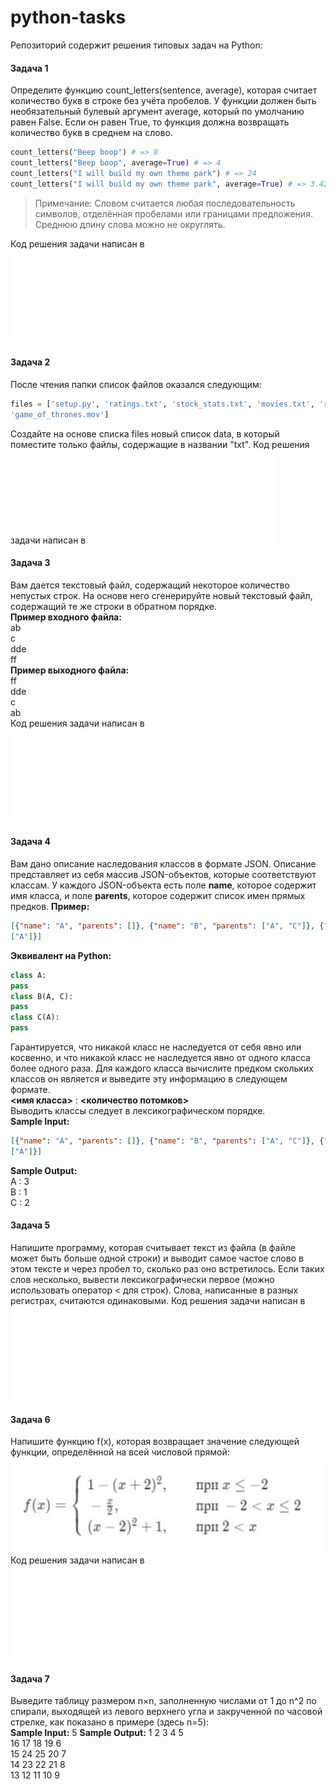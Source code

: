 # python-tasks
Репозиторий содержит решения типовых задач на Python:

#### Задача 1  
Определите функцию count_letters(sentence, average), которая считает количество
букв в строке без учёта пробелов. У функции должен быть необязательный булевый
аргумент average, который по умолчанию равен False. Если он равен True, то
функция должна возвращать количество букв в среднем на слово.
```python
count_letters("Beep boop") # => 8
count_letters("Beep boop", average=True) # => 4
count_letters("I will build my own theme park") # => 24
count_letters("I will build my own theme park", average=True) # => 3.429
```
> Примечание: Словом считается любая последовательность символов, отделённая пробелами или
границами предложения. Cреднюю длину слова можно не округлять.

Код решения задачи написан в ![task-1.py](task-1.py)

#### Задача 2
После чтения папки список файлов оказался следующим:
```python
files = ['setup.py', 'ratings.txt', 'stock_stats.txt', 'movies.txt', 'run.sh',
'game_of_thrones.mov']
```
Создайте на основе списка files новый список data, в который поместите только
файлы, содержащие в названии "txt".
Код решения задачи написан в ![task-2.py](task-2.py)


#### Задача 3
Вам дается текстовый файл, содержащий некоторое количество непустых строк.
На основе него сгенерируйте новый текстовый файл, содержащий те же строки в
обратном порядке.  
**Пример входного файла:**  
ab  
c  
dde  
ff  
**Пример выходного файла:**  
ff  
dde  
c  
ab  
Код решения задачи написан в ![task-3.py](task-3.py)


#### Задача 4
Вам дано описание наследования классов в формате JSON.
Описание представляет из себя массив JSON-объектов, которые соответствуют
классам. У каждого JSON-объекта есть поле **name**, которое содержит имя класса, и
поле **parents**, которое содержит список имен прямых предков.
**Пример:**
```json
[{"name": "A", "parents": []}, {"name": "B", "parents": ["A", "C"]}, {"name": "C", "parents":
["A"]}]
```
**Эквивалент на Python:**
```python
class A:
pass
class B(A, C):
pass
class C(A):
pass
```
Гарантируется, что никакой класс не наследуется от себя явно или косвенно, и что
никакой класс не наследуется явно от одного класса более одного раза.
Для каждого класса вычислите предком скольких классов он является и выведите эту
информацию в следующем формате.  
**<имя класса>** : **<количество потомков>**  
Выводить классы следует в лексикографическом порядке.  
**Sample Input:**
```json
[{"name": "A", "parents": []}, {"name": "B", "parents": ["A", "C"]}, {"name": "C", "parents":
["A"]}]
```
**Sample Output:**  
A : 3  
B : 1  
C : 2  

#### Задача 5
Напишите программу, которая считывает текст из файла (в файле может быть
больше одной строки) и выводит самое частое слово в этом тексте и через пробел
то, сколько раз оно встретилось. Если таких слов несколько, вывести
лексикографически первое (можно использовать оператор < для строк).
Слова, написанные в разных регистрах, считаются одинаковыми.
Код решения задачи написан в ![task-5.py](task-5.py)


####  Задача 6
Напишите функцию f(x), которая возвращает значение следующей функции,
определённой на всей числовой прямой:
![](img/task-6.png)
Код решения задачи написан в ![task-6.py](task-6.py)

#### Задача 7
Выведите таблицу размером n×n, заполненную числами от 1 до n^2 по спирали,
выходящей из левого верхнего угла и закрученной по часовой стрелке, как показано
в примере (здесь n=5):  
**Sample Input:**
5
**Sample Output:**
1 2 3 4 5  
16 17 18 19 6  
15 24 25 20 7  
14 23 22 21 8  
13 12 11 10 9  